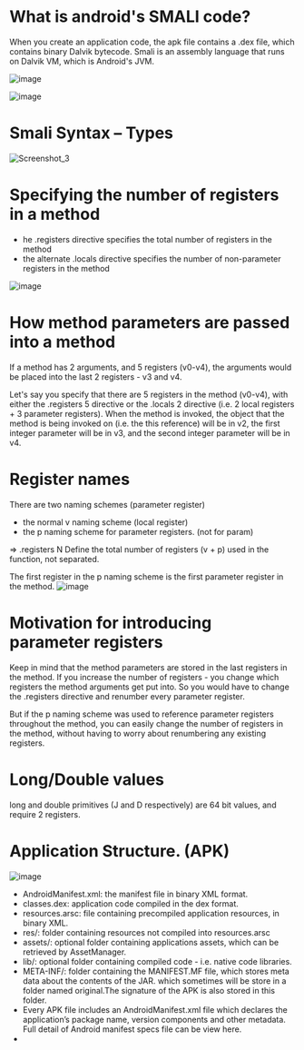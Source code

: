 # What is android's SMALI code?
When you create an application code, the apk file contains a .dex file, which contains binary Dalvik bytecode. Smali is an assembly language that runs on Dalvik VM, which is Android's JVM.

![image](https://github.com/user-attachments/assets/24430a98-49c9-4285-a2ab-82b6b42deb3c)

![image](https://github.com/user-attachments/assets/db941fc7-69e8-472f-b1d0-fa81305ff4f9)

# Smali Syntax – Types
![Screenshot_3](https://github.com/user-attachments/assets/61988b71-dc53-48d6-9e63-7821d2ef8a70)

# Specifying the number of registers in a method
* he .registers directive specifies the total number of registers in the method
* the alternate .locals directive specifies the number of non-parameter registers in the method

![image](https://github.com/user-attachments/assets/78b2a72b-1a36-4054-96ad-3bb624209f9e)

# How method parameters are passed into a method
If a method has 2 arguments, and 5 registers (v0-v4), the arguments would be placed into the last 2 registers - v3 and v4.

Let's say you specify that there are 5 registers in the method (v0-v4), with either the .registers 5 directive or the .locals 2 directive (i.e. 2 local registers + 3 parameter registers). When the method is invoked, the object that the method is being invoked on (i.e. the this reference) will be in v2, the first integer parameter will be in v3, and the second integer parameter will be in v4.

# Register names
There are two naming schemes (parameter register) 
*  the normal v naming scheme (local register)
*  the p naming scheme for parameter registers. (not for param)

=> .registers N Define the total number of registers (v + p) used in the function, not separated.

The first register in the p naming scheme is the first parameter register in the method.
![image](https://github.com/user-attachments/assets/3df100f5-bb12-4c58-bc7c-b57f9d920c0d)

# Motivation for introducing parameter registers
Keep in mind that the method parameters are stored in the last registers in the method. If you increase the number of registers - you change which registers the method arguments get put into. So you would have to change the .registers directive and renumber every parameter register.

But if the p naming scheme was used to reference parameter registers throughout the method, you can easily change the number of registers in the method, without having to worry about renumbering any existing registers.
# Long/Double values
long and double primitives (J and D respectively) are 64 bit values, and require 2 registers.

# Application Structure. (APK)
![image](https://github.com/user-attachments/assets/798b9f37-9caf-4735-a633-baae6d2ecbe6)

* AndroidManifest.xml: the manifest file in binary XML format.
* classes.dex: application code compiled in the dex format.
* resources.arsc: file containing precompiled application resources, in binary XML.
* res/: folder containing resources not compiled into resources.arsc
* assets/: optional folder containing applications assets, which can be retrieved by AssetManager.
* lib/: optional folder containing compiled code - i.e. native code libraries.
* META-INF/: folder containing the MANIFEST.MF file, which stores meta data about the contents of the JAR. which sometimes will be store in a folder named original.The signature of the APK is also stored in this folder.
* Every APK file includes an AndroidManifest.xml file which declares the application’s package name, version components and other metadata. Full detail of Android manifest specs file can be view here.
* 
